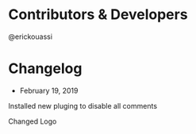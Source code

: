 # Contributors & Developers
@erickouassi

# Changelog

* February 19, 2019

Installed new pluging to disable all comments 

Changed Logo
